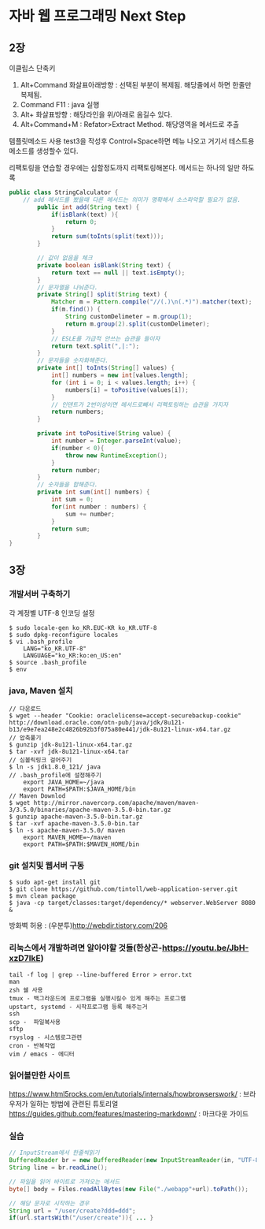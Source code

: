 # 자바 웹 프로그래밍 Next Step

## 2장

이클립스 단축키
1. Alt+Command 화살표아래방향 : 선택된 부분이 복제됨. 해당줄에서 하면 한줄만 복제됨.
2. Command F11 : java 실행
3. Alt+ 화살표방향 : 해당라인을 위/아래로 옴길수 있다.
4. Alt+Command+M : Refator>Extract Method. 해당영역을 메서드로 추출

템플릿메소드 사용
test3을 작성후 Control+Space하면 메뉴 나오고 거기서 테스트용 메소드를 생성할수 있다.

리팩토링을 연습할 경우에는 심할정도까지 리팩토링해본다. 메서드는 하나의 일만 하도록
```java
public class StringCalculator {
	// add 메서드를 봤을때 다른 메서드는 의미가 명확해서 소스파악할 필요가 없음.
		public int add(String text) {
			if(isBlank(text) ){
				return 0;
			}
			return sum(toInts(split(text)));
		}

		// 값이 없음을 체크
		private boolean isBlank(String text) {
			return text == null || text.isEmpty();
		}
		// 문자열을 나눠준다.
		private String[] split(String text) {
			Matcher m = Pattern.compile("//(.)\n(.*)").matcher(text);
			if(m.find()) {
				String customDelimeter = m.group(1);
				return m.group(2).split(customDelimeter);
			}
			// ESLE를 가급적 안쓰는 습관을 들이자
			return text.split(",|:");
		}
		// 문자들을 숫자화해준다.
		private int[] toInts(String[] values) {
			int[] numbers = new int[values.length];
			for (int i = 0; i < values.length; i++) {
				numbers[i] = toPositive(values[i]);
			}
			// 인덴트가 2번이상이면 메서드로빼서 리펙토링하는 습관을 가지자
			return numbers;
		}

		private int toPositive(String value) {
			int number = Integer.parseInt(value);
			if(number < 0){
				throw new RuntimeException();
			}
			return number;
		}
		// 숫자들을 합해준다.
		private int sum(int[] numbers) {
			int sum = 0;
			for(int number : numbers) {
				sum += number;
			}
			return sum;
		}
}
```

## 3장

### 개발서버 구축하기
각 계정별 UTF-8 인코딩 설정
```
$ sudo locale-gen ko_KR.EUC-KR ko_KR.UTF-8
$ sudo dpkg-reconfigure locales
$ vi .bash_profile
	LANG="ko_KR.UTF-8"
	LANGUAGE="ko_KR:ko:en_US:en"
$ source .bash_profile
$ env
```
### java, Maven 설치
```
// 다운로드
$ wget --header "Cookie: oraclelicense=accept-securebackup-cookie" http://download.oracle.com/otn-pub/java/jdk/8u121-b13/e9e7ea248e2c4826b92b3f075a80e441/jdk-8u121-linux-x64.tar.gz
// 압축풀기
$ gunzip jdk-8u121-linux-x64.tar.gz
$ tar -xvf jdk-8u121-linux-x64.tar
// 심볼릭링크 걸어주기
$ ln -s jdk1.8.0_121/ java
// .bash_profile에 설정해주기
	export JAVA_HOME=~/java
	export PATH=$PATH:$JAVA_HOME/bin
// Maven Downlod
$ wget http://mirror.navercorp.com/apache/maven/maven-3/3.5.0/binaries/apache-maven-3.5.0-bin.tar.gz
$ gunzip apache-maven-3.5.0-bin.tar.gz
$ tar -xvf apache-maven-3.5.0-bin.tar
$ ln -s apache-maven-3.5.0/ maven
	export MAVEN_HOME=~/maven
	export PATH=$PATH:$MAVEN_HOME/bin
```
### git 설치및 웹서버 구동
```
$ sudo apt-get install git
$ git clone https://github.com/tintoll/web-application-server.git
$ mvn clean package
$ java -cp target/classes:target/dependency/* webserver.WebServer 8080 &
```
방화벽 허용 : (우분투)http://webdir.tistory.com/206


### 리눅스에서 개발하려면 알아야할 것들(한상곤-https://youtu.be/JbH-xzD7IkE)
```
tail -f log | grep --line-buffered Error > error.txt
man
zsh 쉘 사용
tmux - 백그라운드에 프로그램을 실행시킬수 있게 해주는 프로그램
upstart, systemd - 시작프로그램 등록 해주는거
ssh
scp -  파일복사용
sftp
rsyslog - 시스템로그관련
cron - 반복작업
vim / emacs - 에디터
```

### 읽어볼만한 사이트
https://www.html5rocks.com/en/tutorials/internals/howbrowserswork/ : 브라우저가 일하는 방법에 관련된 튜토리얼
https://guides.github.com/features/mastering-markdown/ : 마크다운 가이드

### 실습
```java
// InputStream에서 한줄씩읽기
BufferedReader br = new BufferedReader(new InputStreamReader(in, "UTF-8"));
String line = br.readLine();

// 파일을 읽어 바이트로 가져오는 메서드
byte[] body = Files.readAllBytes(new File("./webapp"+url).toPath());

// 해당 문자로 시작하는 경우
String url = "/user/create?ddd=ddd";
if(url.startsWith("/user/create")){ ... }
```














